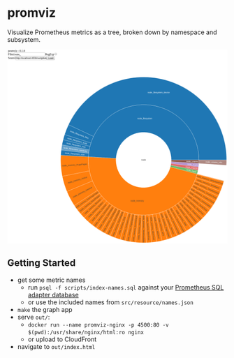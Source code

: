 # promviz

Visualize Prometheus metrics as a tree, broken down by namespace and subsystem.

![example sunburst diagram of weighted metrics](docs/example-load.png)

## Getting Started

- get some metric names
  - run `psql -f scripts/index-names.sql` against your [Prometheus SQL adapter database](https://github.com/ssube/prometheus-sql-adapter)
  - or use the included names from `src/resource/names.json`
- `make` the graph app
- serve `out/`:
  - `docker run --name promviz-nginx -p 4500:80 -v $(pwd):/usr/share/nginx/html:ro nginx`
  - or upload to CloudFront
- navigate to `out/index.html`
